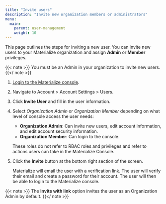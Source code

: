 ```yaml
---
title: "Invite users"
description: "Invite new organization members or administrators"
menu:
  main:
    parent: user-management
    weight: 10
---
```


This page outlines the steps for inviting a new user. You can invite new users
to your Materialize organization and assign **Admin** or **Member** privileges.

{{< note >}}
You must be an Admin in your organization to invite new users.
{{</ note >}}

1. [Login to the Materialize console](https://console.materialize.com/).

1. Navigate to Account > Account Settings > Users.

1. Click **Invite User** and fill in the user information.

1. Select *Organization Admin* or *Organization Member* depending on what level of console access the user needs:

    - **Organization Admin**: Can invite new users, edit account information,
    and edit account security information.
    - **Organization Member**: Can login to the console.

    These roles do not refer to RBAC roles and privileges and refer to
    actions users can take in the Materialize Console.

2. Click the **Invite** button at the bottom right section of the screen.

   Materialize will email the user with a verification link. The user will
   verify their email and create a password for their account. The user will
   then be able to login to the Materialize console.

{{< note >}}
The **Invite with link** option invites the user as an Organization Admin by
default.
{{</ note >}}
